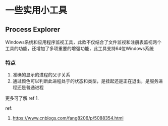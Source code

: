 # 一些实用小工具

## Process Explorer

Windows系统和应用程序监视工具，此款不仅结合了文件监视和注册表监视两个工具的功能，还增加了多项重要的增强功能，此工具支持64位Windows系统

### 特点

1. 准确的显示的进程的父子关系
2. 通过颜色可以判断此进程处于的状态和类型，是挂起还是正在退出，是服务进程还是普通进程

更多可了解 ref 1.

ref:

1. https://www.cnblogs.com/fang8206/p/5088354.html